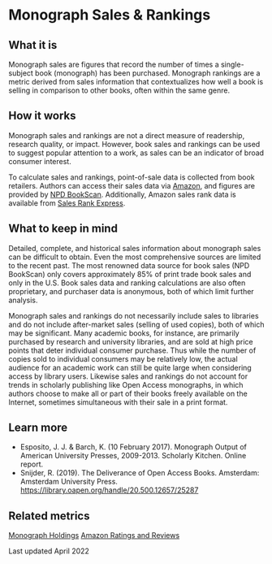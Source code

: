# Monograph Sales & Rankings
## What it is
Monograph sales are figures that record the number of times a single-subject book (monograph) has been purchased. Monograph rankings are a metric derived from sales information that contextualizes how well a book is selling in comparison to other books, often within the same genre.
## How it works
Monograph sales and rankings are not a direct measure of readership, research quality, or impact. However, book sales and rankings can be used to suggest popular attention to a work, as sales can be an indicator of broad consumer interest.

To calculate sales and rankings, point-of-sale data is collected from book retailers. Authors can access their sales data via [Amazon](https://authorcentral.amazon.com/gp/help?topicID=200580390), and figures are provided by [NPD BookScan](https://authorcentral.amazon.com/gp/help?topicID=200580390). Additionally, Amazon sales rank data is available from [Sales Rank Express](http://www.salesrankexpress.com/FAQ.html).
## What to keep in mind
Detailed, complete, and historical sales information about monograph sales can be difficult to obtain. Even the most comprehensive sources are limited to the recent past. The most renowned data source for book sales (NPD BookScan) only covers approximately 85% of print trade book sales and only in the U.S. Book sales data and ranking calculations are also often proprietary, and purchaser data is anonymous, both of which limit further analysis.

Monograph sales and rankings do not necessarily include sales to libraries and do not include after-market sales (selling of used copies), both of which may be significant. Many academic books, for instance, are primarily purchased by research and university libraries, and are sold at high price points that deter individual consumer purchase. Thus while the number of copies sold to individual consumers may be relatively low, the actual audience for an academic work can still be quite large when considering access by library users. Likewise sales and rankings do not account for trends in scholarly publishing like Open Access monographs, in which authors choose to make all or part of their books freely available on the Internet, sometimes simultaneous with their sale in a print format.
## Learn more
- Esposito, J. J. & Barch, K. (10 February 2017). Monograph Output of American University Presses, 2009-2013. Scholarly Kitchen. Online report.
- Snijder, R. (2019). The Deliverance of Open Access Books. Amsterdam: Amsterdam University Press. https://library.oapen.org/handle/20.500.12657/25287
## Related metrics
[Monograph Holdings]()
[Amazon Ratings and Reviews]()

Last updated April 2022
